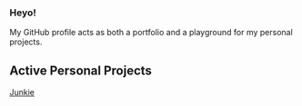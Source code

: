 ### Heyo!

My GitHub profile acts as both a portfolio and a playground for my personal projects.

## Active Personal Projects
[Junkie](https://github.com/Klexidor/Junkie)
